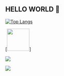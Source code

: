 ## HELLO WORLD 👋

<div style="width: 200px;">
<a href="https://github.com/joaz0/github-readme-stats">
  <img src="https://github-readme-stats.vercel.app/api/top-langs/joaz0&langs_count=8" alt="Top Langs" />
</a>
</div>

[<img src="https://hermes.dio.me/tracks/aa71615b-e701-4cec-bb64-71ba6974c5fe.png" width="70">]

<a href="joazrodrigues21@gmail.com">
<img src="https://img.shields.io/badge/Gmail-D14836?style=for-the-badge&logo=gmail&logoColor=white"/>
  
[<img src="https://img.shields.io/badge/LinkedIn-0077B5?style=for-the-badge&logo=linkedin&logoColor=white">](https://www.linkedin.com/in/joaz-rodrigues516b492b0)

